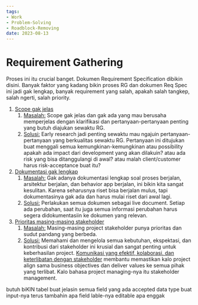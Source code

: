```yaml
---
tags:
- Work
- Problem-Solving
- Roadblock-Removing
date: 2023-08-13
---
```


# Requirement Gathering

Proses ini itu crucial banget. Dokumen Requirement Specification dibikin disini. Banyak faktor yang kadang bikin proses RG dan dokumen Req Spec ini jadi gak lengkap, banyak requirement yang salah, apakah salah tangkep, salah ngerti, salah priority.

1. <ins>Scope gak jelas</ins>
   1. <ins>Masalah:</ins> Scope gak jelas dan gak ada yang mau berusaha memperjelas dengan klarifikasi dan pertanyaan-pertanyaan penting yang butuh diajukan sewaktu RG.
   2. <ins>Solusi:</ins> Early research jadi penting sewaktu mau ngajuin pertanyaan-pertanyaan yang berkualitas sewaktu RG. Pertanyaan ini ditujukan buat menggali semua kemungkinan-kemungkinan atau possibility apakah ada impact dari development yang akan dilakuin? atau ada risk yang bisa ditanggulangi di awal? atau malah client/customer harus risk-acceptance buat itu?
2. <ins>Dokumentasi gak lengkap</ins>
   1. <ins>Masalah:</ins> Gak adanya dokumentasi lengkap soal proses berjalan, arsitektur berjalan, dan behavior app berjalan, ini bikin kita sangat kesulitan. Karena seharusnya riset bisa berjalan mulus, tapi dokumentasinya gak ada dan harus mulai riset dari awal lagi.
   2. <ins>Solusi:</ins> Perlakukan semua dokumen sebagai live document. Setiap ada perubahan, saat itu juga semua informasi perubahan harus segera didokumentasiin ke dokumen yang relevan.
3. <ins>Prioritas masing-masing stakeholder</ins>
   1. <ins>Masalah:</ins> Masing-masing project stakeholder punya prioritas dan sudut pandang yang berbeda.
   2. <ins>Solusi:</ins> Memahami dan mengelola semua kebutuhan, ekspektasi, dan kontribusi dari stakeholder ini krusial dan sangat penting untuk keberhasilan project. <ins>Komunikasi yang efektif, kolaborasi, dan keterlibatan dengan stakeholder</ins> membantu memastikan kalo project align sama business objectives dan deliver values ke semua pihak yang terlibat. Kalo bahasa project managing-nya itu stakeholder management.



butuh biKIN tabel buat jelasin semua field yang ada
accepted data type buat input-nya
terus tambahin apa field lable-nya editable apa enggak

